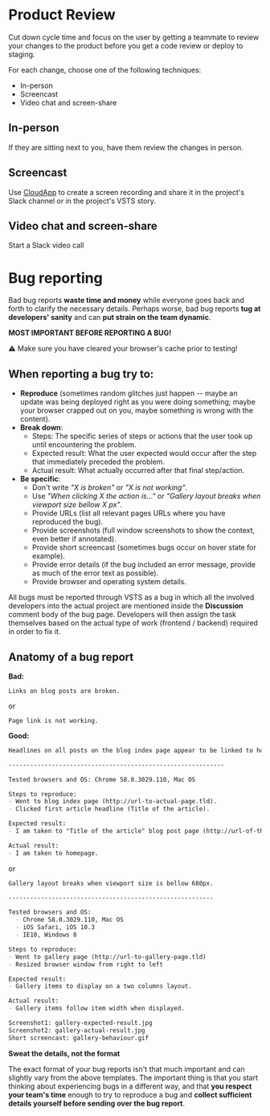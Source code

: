 Product Review
==============

Cut down cycle time and focus on the user
by getting a teammate to review your changes to the product
before you get a code review or deploy to staging.

For each change, choose one of the following techniques:

* In-person
* Screencast
* Video chat and screen-share

In-person
---------

If they are sitting next to you,
have them review the changes in person.

Screencast
----------

Use [CloudApp] to create a screen recording and share it in the project's Slack channel
or in the project's VSTS story.

[CloudApp]: https://www.getcloudapp.com/

Video chat and screen-share
--------------------------

Start a Slack video call

Bug reporting
=============

Bad bug reports **waste time and money** while everyone goes back and forth to clarify the necessary details.
Perhaps worse, bad bug reports **tug at developers' sanity** and can **put strain on the team dynamic**.

**MOST IMPORTANT BEFORE REPORTING A BUG!**

⚠️ Make sure you have cleared your browser's cache prior to testing!

When reporting a bug try to:
---------------------------

* **Reproduce** (sometimes random glitches just happen -- maybe an update was being deployed right as you were doing something; maybe your browser crapped out on you, maybe something is wrong with the content).
* **Break down**:
  * Steps: The specific series of steps or actions that the user took up until encountering the problem.
  * Expected result: What the user expected would occur after the step that immediately preceded the problem.
  * Actual result: What actually occurred after that final step/action.
* **Be specific**:
  * Don't write _"X is broken"_ or _"X is not working"_.
  * Use _"When clicking X the action is..."_ or _"Gallery layout breaks when viewport size bellow X px"_.
  * Provide URLs (list all relevant pages URLs where you have reproduced the bug).
  * Provide screenshots (full window screenshots to show the context, even better if annotated).
  * Provide short screencast (sometimes bugs occur on hover state for example).
  * Provide error details (if the bug included an error message, provide as much of the error text as possible).
  * Provide browser and operating system details.

All bugs must be reported through VSTS as a bug in which all the involved developers into the actual project are mentioned inside the **Discussion** comment body of the bug page. Developers will then assign the task themselves based on the actual type of work (frontend / backend) required in order to fix it.

Anatomy of a bug report
-----------------------

**Bad:**

```
Links on blog posts are broken.
```
or

```
Page link is not working.
```

**Good:**

```markdown
Headlines on all posts on the blog index page appear to be linked to homepage rather than actual article page.

------------------------------------------------------------

Tested browsers and OS: Chrome 58.0.3029.110, Mac OS

Steps to reproduce:
- Went to blog index page (http://url-to-actual-page.tld).
- Clicked first article headline (Title of the article).

Expected result:
- I am taken to "Title of the article" blog post page (http://url-of-the-referred-to-article-page.tld).

Actual result:
- I am taken to homepage.
```

or

```markdown
Gallery layout breaks when viewport size is bellow 680px.

---------------------------------------------------------

Tested browsers and OS:
  - Chrome 58.0.3029.110, Mac OS
  - iOS Safari, iOS 10.3
  - IE10, Windows 8

Steps to reproduce:
- Went to gallery page (http://url-to-gallery-page.tld)
- Resized browser window from right to left

Expected result:
- Gallery items to display on a two columns layout.

Actual result:
- Gallery items follow item width when displayed.

Screenshot1: gallery-expected-result.jpg
Screenshot2: gallery-actual-result.jpg
Short screencast: gallery-behaviour.gif
```

**Sweat the details, not the format**

The exact format of your bug reports isn't that much important and can slightly vary from the above templates.
The important thing is that you start thinking about experiencing bugs in a different way, and that **you respect your team's time** enough to try to reproduce a bug and **collect sufficient details yourself before sending over the bug report**.
